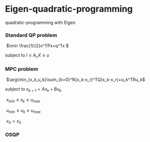 # Eigen-quadratic-programming

quadratic-programming with Eigen

### Standard QP problem

​				$\min \frac{1}{2}x^TPx+q^Tx $

subject to         $l \leq A_cX \leq u$

### MPC problem

​		$\arg\min_{x_k,u_k}\sum_{k=0}^N(x_k-x_r)^TQ(x_k-x_r)+u_k^TRu_k$

subject to  		$x_{k+1}=Ax_k+Bu_k$

​						    $x_{min}\leq x_k \leq u_{max}$

​							$u_{min}\leq u_k \leq u_{max}$

​							$x_0=x_0$

### OSQP

